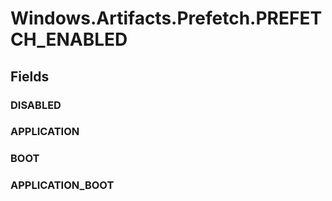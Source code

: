 ﻿


# Windows.Artifacts.Prefetch.PREFETCH_ENABLED

## Fields

### DISABLED

### APPLICATION

### BOOT

### APPLICATION_BOOT
